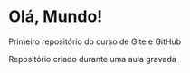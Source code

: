 # Olá, Mundo!
Primeiro repositório do curso de Gite e GitHub

Repositório criado durante uma aula gravada